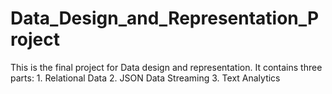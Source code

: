 # Data_Design_and_Representation_Project
This is the final project for Data design and representation. It contains three parts: 1. Relational Data 2. JSON Data Streaming 3. Text Analytics 
